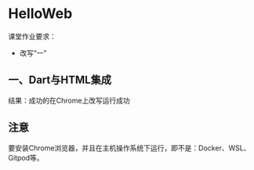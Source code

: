 # HelloWeb

课堂作业要求：
- 改写“一”

## 一、Dart与HTML集成

结果：成功的在Chrome上改写运行成功

## 注意

要安装Chrome浏览器，并且在主机操作系统下运行，即不是：Docker、WSL、Gitpod等。

